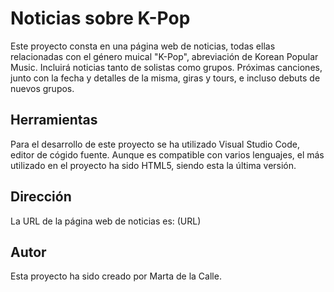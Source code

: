 # Noticias sobre K-Pop

Este proyecto consta en una página web de noticias, todas ellas relacionadas con el género muical "K-Pop", abreviación de Korean Popular Music. Incluirá noticias tanto de solistas como grupos. Próximas canciones, junto con la fecha y detalles de la misma, giras y tours, e incluso debuts de nuevos grupos.

## Herramientas
Para el desarrollo de este proyecto se ha utilizado Visual Studio Code, editor de cógido fuente. Aunque es compatible con varios lenguajes, el más utilizado en el proyecto ha sido HTML5, siendo esta la última versión. 

## Dirección
La URL de la página web de noticias es: (URL)

## Autor
Esta proyecto ha sido creado por Marta de la Calle. 